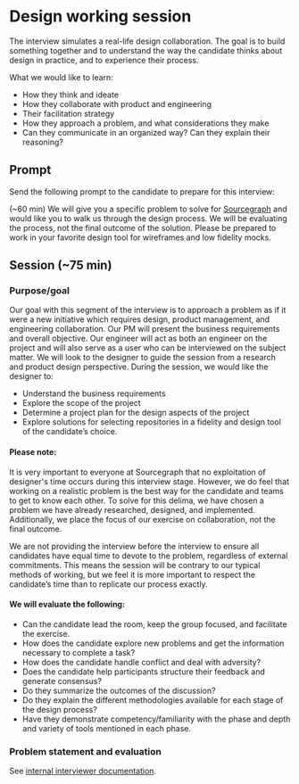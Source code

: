 # Design working session

The interview simulates a real-life design collaboration. The goal is to build something together and to understand the way the candidate thinks about design in practice, and to experience their process.

What we would like to learn:

- How they think and ideate
- How they collaborate with product and engineering
- Their facilitation strategy
- How they approach a problem, and what considerations they make
- Can they communicate in an organized way? Can they explain their reasoning?

## Prompt

Send the following prompt to the candidate to prepare for this interview:

(~60 min) We will give you a specific problem to solve for [Sourcegraph](https://sourcegraph.com) and would like you to walk us through the design process. We will be evaluating the process, not the final outcome of the solution. Please be prepared to work in your favorite design tool for wireframes and low fidelity mocks.

## Session (~75 min)

### Purpose/goal

Our goal with this segment of the interview is to approach a problem as if it were a new initiative which requires design, product management, and engineering collaboration. Our PM will present the business requirements and overall objective. Our engineer will act as both an engineer on the project and will also serve as a user who can be interviewed on the subject matter. We will look to the designer to guide the session from a research and product design perspective. During the session, we would like the designer to:

- Understand the business requirements
- Explore the scope of the project
- Determine a project plan for the design aspects of the project
- Explore solutions for selecting repositories in a fidelity and design tool of the candidate’s choice.

#### Please note:

It is very important to everyone at Sourcegraph that no exploitation of designer's time occurs during this interview stage. However, we do feel that working on a realistic problem is the best way for the candidate and teams to get to know each other. To solve for this delima, we have chosen a problem we have already researched, designed, and implemented. Additionally, we place the focus of our exercise on collaboration, not the final outcome.

We are not providing the interview before the interview to ensure all candidates have equal time to devote to the problem, regardless of external commitments. This means the session will be contrary to our typical methods of working, but we feel it is more important to respect the candidate’s time than to replicate our process exactly.

#### We will evaluate the following:

- Can the candidate lead the room, keep the group focused, and facilitate the exercise.
- How does the candidate explore new problems and get the information necessary to complete a task?
- How does the candidate handle conflict and deal with adversity?
- Does the candidate help participants structure their feedback and generate consensus?
- Do they summarize the outcomes of the discussion?
- Do they explain the different methodologies available for each stage of the design process?
- Have they demonstrate competency/familiarity with the phase and depth and variety of tools mentioned in each phase.

### Problem statement and evaluation

See [internal interviewer documentation](https://github.com/sourcegraph/interviews/blob/master/product/product-designer/design-exercise.md).
